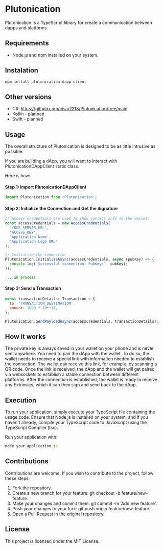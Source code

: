 # Plutonication

Plutonication is a TypeScript library for create a communication between dapps and platforms


## Requirements

- Node.js and npm installed on your system.


## Instalation

```javascript
npm install plutonication-dapp-client

```

## Other versions
- C#:  https://github.com/cisar2218/Plutonication/tree/main
- Kotlin - planned
- Swift - planned

## Usage
The overall structure of Plutonication is designed to be as little intrusive as possible.

If you are building a dApp, you will want to interact with PlutonicationDAppClient static class.

Here is how:

#### Step 1: Import PlutonicationDAppClient
```javascript
import Plutonication from 'Plutonication';
```

#### Step 2: Initialize the Connection and Get the Signature
```javascript
// Access credentials are used to show correct info to the wallet.
const accessCredentials = new AccessCredentials(
  'YOUR_SERVER_URL',
  'ACCESS_KEY',
  'Application Name',
  'Application Logo URL'
);

// Initialize the connection
Plutonication.InitializeAsync(accessCredentials, async (pubKey) => {
  console.log('Successful connection! PubKey:', pubKey);
});

... in process

```

#### Step 3: Send a Transaction
```javascript
const transactionDetails: Transaction = {
  to: 'TRANSACTION_DESTINATION',
  amount: 1000 * 10**12,
};

Plutonication.SendPayloadAsync(accessCredentials, transactionDetails);

```

## How it works

The private key is always saved in your wallet on your phone and is never sent anywhere. You need to pair the dApp with the wallet. To do so, the wallet needs to receive a special link with information needed to establish the connection. The wallet can receive this link, for example, by scanning a QR code. Once the link is received, the dApp and the wallet will get paired via websockets to establish a stable connection between different platforms. After the connection is established, the wallet is ready to receive any Extrinsics, which it can then sign and send back to the dApp.

## Execution
To run your application, simply execute your TypeScript file containing the usage code. Ensure that Node.js is installed on your system, and if you haven't already, compile your TypeScript code to JavaScript using the TypeScript Compiler (tsc).

Run your application with:
```javascript
node your_application.js
```

## Contributions
Contributions are welcome. If you wish to contribute to the project, follow these steps:

1. Fork the repository.
2. Create a new branch for your feature: git checkout -b feature/new-feature.
3. Make your changes and commit them: git commit -m 'Add new feature'.
4. Push your changes to your fork: git push origin feature/new-feature.
5. Open a Pull Request in the original repository.

## License
This project is licensed under the MIT License. 